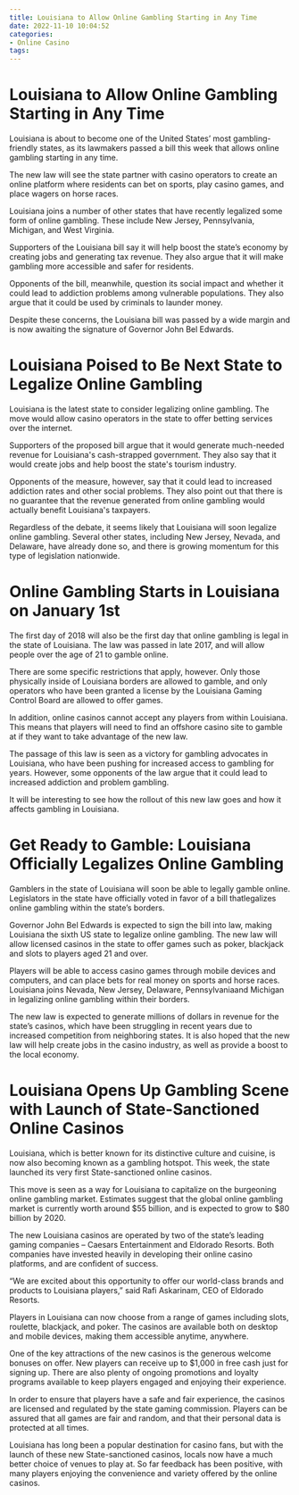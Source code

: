 ```yaml
---
title: Louisiana to Allow Online Gambling Starting in Any Time
date: 2022-11-10 10:04:52
categories:
- Online Casino
tags:
---
```



# Louisiana to Allow Online Gambling Starting in Any Time

Louisiana is about to become one of the United States’ most gambling-friendly states, as its lawmakers passed a bill this week that allows online gambling starting in any time.

The new law will see the state partner with casino operators to create an online platform where residents can bet on sports, play casino games, and place wagers on horse races.

Louisiana joins a number of other states that have recently legalized some form of online gambling. These include New Jersey, Pennsylvania, Michigan, and West Virginia.

Supporters of the Louisiana bill say it will help boost the state’s economy by creating jobs and generating tax revenue. They also argue that it will make gambling more accessible and safer for residents.

Opponents of the bill, meanwhile, question its social impact and whether it could lead to addiction problems among vulnerable populations. They also argue that it could be used by criminals to launder money.

Despite these concerns, the Louisiana bill was passed by a wide margin and is now awaiting the signature of Governor John Bel Edwards.

# Louisiana Poised to Be Next State to Legalize Online Gambling

Louisiana is the latest state to consider legalizing online gambling. The move would allow casino operators in the state to offer betting services over the internet.

Supporters of the proposed bill argue that it would generate much-needed revenue for Louisiana's cash-strapped government. They also say that it would create jobs and help boost the state's tourism industry.

Opponents of the measure, however, say that it could lead to increased addiction rates and other social problems. They also point out that there is no guarantee that the revenue generated from online gambling would actually benefit Louisiana's taxpayers.

Regardless of the debate, it seems likely that Louisiana will soon legalize online gambling. Several other states, including New Jersey, Nevada, and Delaware, have already done so, and there is growing momentum for this type of legislation nationwide.

# Online Gambling Starts in Louisiana on January 1st

The first day of 2018 will also be the first day that online gambling is legal in the state of Louisiana. The law was passed in late 2017, and will allow people over the age of 21 to gamble online.

There are some specific restrictions that apply, however. Only those physically inside of Louisiana borders are allowed to gamble, and only operators who have been granted a license by the Louisiana Gaming Control Board are allowed to offer games.

In addition, online casinos cannot accept any players from within Louisiana. This means that players will need to find an offshore casino site to gamble at if they want to take advantage of the new law.

The passage of this law is seen as a victory for gambling advocates in Louisiana, who have been pushing for increased access to gambling for years. However, some opponents of the law argue that it could lead to increased addiction and problem gambling.

It will be interesting to see how the rollout of this new law goes and how it affects gambling in Louisiana.

# Get Ready to Gamble: Louisiana Officially Legalizes Online Gambling

Gamblers in the state of Louisiana will soon be able to legally gamble online. Legislators in the state have officially voted in favor of a bill thatlegalizes online gambling within the state’s borders.

Governor John Bel Edwards is expected to sign the bill into law, making Louisiana the sixth US state to legalize online gambling. The new law will allow licensed casinos in the state to offer games such as poker, blackjack and slots to players aged 21 and over.

Players will be able to access casino games through mobile devices and computers, and can place bets for real money on sports and horse races. Louisiana joins Nevada, New Jersey, Delaware, Pennsylvaniaand Michigan in legalizing online gambling within their borders.

The new law is expected to generate millions of dollars in revenue for the state’s casinos, which have been struggling in recent years due to increased competition from neighboring states. It is also hoped that the new law will help create jobs in the casino industry, as well as provide a boost to the local economy.

# Louisiana Opens Up Gambling Scene with Launch of State-Sanctioned Online Casinos

Louisiana, which is better known for its distinctive culture and cuisine, is now also becoming known as a gambling hotspot. This week, the state launched its very first State-sanctioned online casinos.

This move is seen as a way for Louisiana to capitalize on the burgeoning online gambling market. Estimates suggest that the global online gambling market is currently worth around $55 billion, and is expected to grow to $80 billion by 2020.

The new Louisiana casinos are operated by two of the state’s leading gaming companies – Caesars Entertainment and Eldorado Resorts. Both companies have invested heavily in developing their online casino platforms, and are confident of success.

“We are excited about this opportunity to offer our world-class brands and products to Louisiana players,” said Rafi Askarinam, CEO of Eldorado Resorts.

Players in Louisiana can now choose from a range of games including slots, roulette, blackjack, and poker. The casinos are available both on desktop and mobile devices, making them accessible anytime, anywhere.

One of the key attractions of the new casinos is the generous welcome bonuses on offer. New players can receive up to $1,000 in free cash just for signing up. There are also plenty of ongoing promotions and loyalty programs available to keep players engaged and enjoying their experience.

In order to ensure that players have a safe and fair experience, the casinos are licensed and regulated by the state gaming commission. Players can be assured that all games are fair and random, and that their personal data is protected at all times.

Louisiana has long been a popular destination for casino fans, but with the launch of these new State-sanctioned casinos, locals now have a much better choice of venues to play at. So far feedback has been positive, with many players enjoying the convenience and variety offered by the online casinos.